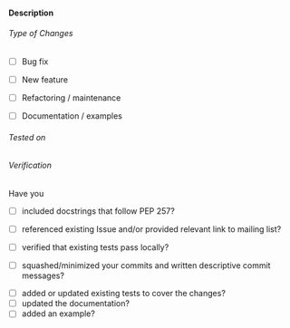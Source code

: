<!--
Thank you for submitting a PR to lmfit!

To ease the process of reviewing your PR, do make sure to complete the following boxes.
-->

#### Description
<!--- Describe your changes in detail: why is it required, what problem does it solve? -->
<!--- If it fixes an open issue, please link to the issue here. -->
<!--- If applicable, please provide the URL to the discussion on the mailing list. -->


###### Type of Changes
<!--- What type of changes does your code introduce? Put an `x` in all the boxes that apply: -->
- [ ] Bug fix
- [ ] New feature
- [ ] Refactoring / maintenance
- [ ] Documentation / examples


###### Tested on
<!-- Generate version information with this command in the Python shell and copy the output here:
import sys, lmfit, numpy, scipy, asteval, uncertainties, six
print('Python: {}\n\nlmfit: {}, scipy: {}, numpy: {}, asteval: {}, uncertainties: {}, six: {}'\
      .format(sys.version, lmfit.__version__, scipy.__version__, numpy.__version__, \
      asteval.__version__, uncertainties.__version__, six.__version__))
-->


###### Verification <!-- (delete not applicable items) -->
Have you
<!--- Put an `x` in all the boxes that apply OR describe why you think this is unnecessary. -->
- [ ] included docstrings that follow PEP 257?
<!-- Please use your favorite linter (e.g., pydocstyle) to check your docstrings. -->
- [ ] referenced existing Issue and/or provided relevant link to mailing list?
<!-- Please don't open a new Issue if you are submitting a pull request. -->
- [ ] verified that existing tests pass locally?
<!-- Please run the test-suite locally with pytest and make sure it passes. -->
- [ ] squashed/minimized your commits and written descriptive commit messages?
<!-- We value a clean history with useful commit messages. Ideally, you will take care of this
         before submitting a PR; otherwise you'll be asked to do so before merging. -->
- [ ] added or updated existing tests to cover the changes?
- [ ] updated the documentation?
- [ ] added an example?
